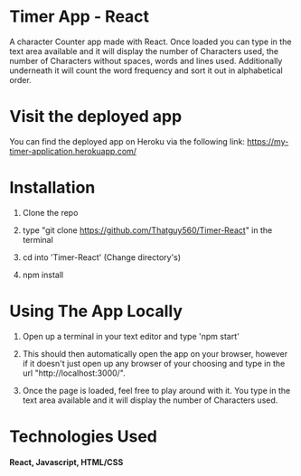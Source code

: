 # Timer App - React 

<!-- To add GIF Image -->

<!-- <p align="center">
  <img src="NewDemoOfApp.gif" alt="animated" />
</p> -->

A character Counter app made with React. Once loaded you can type in the text area available and it will display the number of Characters used, the number of Characters without spaces, words and lines used. Additionally underneath it will count the word frequency and sort it out in alphabetical order.   

# Visit the deployed app

You can find the deployed app on Heroku via the following link:
https://my-timer-application.herokuapp.com/
 

# Installation

1. Clone the repo

2. type "git clone https://github.com/Thatguy560/Timer-React" in the terminal

3. cd into 'Timer-React' (Change directory's)

4. npm install

# Using The App Locally

1. Open up a terminal in your text editor and type 'npm start'

2. This should then automatically open the app on your browser, however if it doesn't just open up any browser of your choosing and type in the url "http://localhost:3000/".

3. Once the page is loaded, feel free to play around with it. You type in the text area available and it will display the number of Characters used.

# Technologies Used

#### React, Javascript, HTML/CSS


